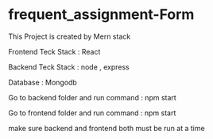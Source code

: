 # frequent_assignment-Form
This Project is created by Mern stack

Frontend Teck  Stack : React

Backend Teck Stack : node , express 

Database : Mongodb

Go to backend folder and run command : npm start

Go to frontend folder and run command : npm start

make sure backend and frontend both must be  run at a time 
